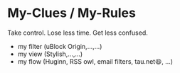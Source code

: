 # My-Clues / My-Rules
Take control. Lose less time. Get less confused. 
 - my filter      (uBlock Origin,...,...)
 - my view        (Stylish,...,...)
 - my flow        (Huginn, RSS owl, email filters, tau.net😆, ...)



